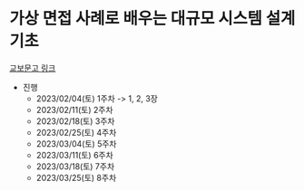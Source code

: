# 가상 면접 사례로 배우는 대규모 시스템 설계 기초

[교보문고 링크](https://product.kyobobook.co.kr/detail/S000001033116)

* 진행
  * 2023/02/04(토) 1주차 -> 1, 2, 3장
  * 2023/02/11(토) 2주차
  * 2023/02/18(토) 3주차
  * 2023/02/25(토) 4주차
  * 2023/03/04(토) 5주차
  * 2023/03/11(토) 6주차
  * 2023/03/18(토) 7주차
  * 2023/03/25(토) 8주차